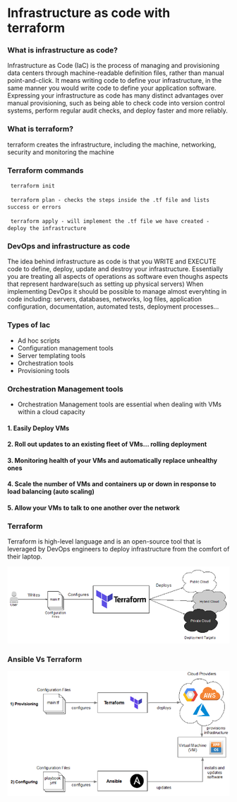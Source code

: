 # Infrastructure as code with terraform

### What is infrastructure as code?
Infrastructure as Code (IaC) is the process of managing and provisioning data centers through machine-readable definition files, rather than manual point-and-click. It means writing code to define your infrastructure, in the same manner you would write code to define your application software. Expressing your infrastructure as code has many distinct advantages over manual provisioning, such as being able to check code into version control systems, perform regular audit checks, and deploy faster and more reliably.

### What is terraform?
terraform creates the infrastructure, including the machine, networking, security and monitoring the machine


### Terraform commands

```
 terraform init

 terraform plan - checks the steps inside the .tf file and lists success or errors

 terraform apply - will implement the .tf file we have created - deploy the infrastructure
```

### DevOps and infrastructure as code
The idea behind infrastructure as code is that you WRITE and EXECUTE code to define, deploy, update and destroy your infrastructure.
Essentially you are treating all aspects of operations as software even thoughs aspects that represent hardware(such as setting up physical servers)
When implementing DevOps it should be possible to manage almost everyhting in code including: servers, databases, networks, log files, application configuration, documentation, automated tests, deployment processes...

### Types of Iac
- Ad hoc scripts
- Configuration management tools
- Server templating tools
- Orchestration tools
- Provisioning tools

### Orchestration Management tools
- Orchestration Management tools are essential when dealing with VMs within a cloud capacity
#### 1. Easily Deploy VMs
#### 2. Roll out updates to an existing fleet of VMs... rolling deployment
#### 3. Monitoring health of your VMs and automatically replace unhealthy ones
#### 4. Scale the number of VMs and containers up or down in response to load balancing (auto scaling)
#### 5. Allow your VMs to talk to one another over the network

### Terraform
Terraform is high-level language and is an open-source tool that is leveraged by DevOps engineers to deploy infrastructure from the comfort of their laptop.

![terraform](imagesmd/terraform.jpeg)



### Ansible Vs Terraform

![ansibleterraform](imagesmd/ansibleterraform.jpeg)
